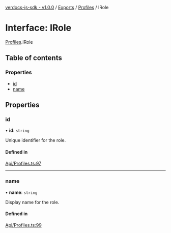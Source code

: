 [verdocs-js-sdk - v1.0.0](../README.md) / [Exports](../modules.md) / [Profiles](../modules/Profiles.md) / IRole

# Interface: IRole

[Profiles](../modules/Profiles.md).IRole

## Table of contents

### Properties

- [id](Profiles.IRole.md#id)
- [name](Profiles.IRole.md#name)

## Properties

### id

• **id**: `string`

Unique identifier for the role.

#### Defined in

[Api/Profiles.ts:97](https://github.com/Verdocs/js-sdk/blob/a85c709/src/Api/Profiles.ts#L97)

___

### name

• **name**: `string`

Display name for the role.

#### Defined in

[Api/Profiles.ts:99](https://github.com/Verdocs/js-sdk/blob/a85c709/src/Api/Profiles.ts#L99)

